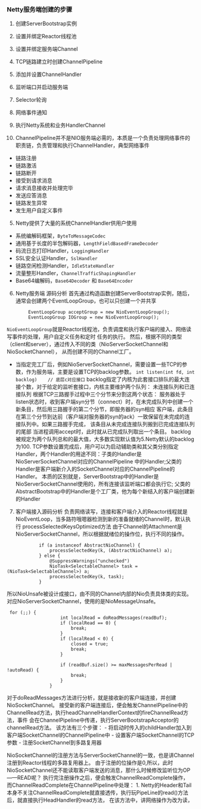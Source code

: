 ### Netty服务端创建的步骤
1. 创建ServerBootstrap实例
2. 设置并绑定Reactor线程池
3. 设置并绑定服务端Channel
4. TCP链路建立时创建ChannelPipeline
5. 添加并设置ChannelHandler
6. 监听端口并启动服务端
7. Selector轮询
8. 网络事件通知
9. 执行Netty系统和业务HandlerChannel



4. ChannelPipeline并不是NIO服务端必需的，本质是一个负责处理网络事件的职责链，负责管理和执行ChannelHandler，典型网络事件
 - 链路注册
 - 链路激活
 - 链路断开
 - 接受到请求消息
 - 请求消息接收并处理完毕
 - 发送应答消息
 - 链路发生异常
 - 发生用户自定义事件
 
5. Netty提供了大量的系统ChannelHandler供用户使用
 - 系统编解码框架，`ByteToMessageCodec`
 - 通用基于长度的半包解码器，`LengthFieldBasedFrameDecoder`
 - 码流日志打印Handler，`LoggingHandler`
 - SSL安全认证Handler，`SslHandler`
 - 链路空闲检测Handler，`IdleStateHandler`
 - 流量整形Handler，`ChannelTrafficShapingHandler`
 - Base64编解码，`Base64Decoder` 和 `Base64Encoder`
 
 
6.  Netty服务端 源码分析
首先通过构造函数创建ServerBootstrap实例，随后，通常会创建两个EventLoopGroup，也可以只创建一个并共享
```
        EventLoopGroup acceptGroup = new NioEventLoopGroup();
        EventLoopGroup IOGroup = new NioEventLoopGroup();
```
`NioEventLoopGroup`就是Reactor线程池，负责调度和执行客户端的接入、网络读写事件的处理，用户自定义任务和定时
任务的执行。
然后，根据不同的类型（client和server），通过传入不同的类（NioServerSocketChannel和NioSocketChannel），
从而创建不同的Channel工厂。
 - 当指定完工厂后，例如NioServerSocketChannel，需要设置一些TCP的参数，作为服务端，主要是设置TCP的backlog参数。
  `int listen(int fd, int backlog)    // 底层c对应接口`
  backlog指定了内核为此套接口排队的最大连接个数，对于给定的监听套接口，内核主要维护两个队列：
  未连接队列和已连接队列
  根据TCP三路握手过程中三个分节来分割这两个状态：
        服务器处于listen状态时，收到客户端syn分节（connect）时，在未完成队列中创建一个新条目，然后用三路握手的第二个分节，即服务器的syn相应
        客户端，此条目在第三个分节到达前（客户端对服务器的syn的ack）一致保留在未完成的连接队列中。如果三路握手完成，
        该条目从未完成连接队列搬到已完成连接队列的尾部
  当进程调用accept时，此时就从已完成队列取出一个条目。
  backlog被规定为两个队列总和的最大值，大多数实现默认值为5.Netty默认的backlog为100.
  TCP参数设置完成后，用户可以为启动辅助类和其父类分别指定Handler，两个Handler的用途不同：子类的Handler是NioServerSocketChannel对应的ChannelPipeline
  中的Handler;父类的Handler是客户端新介入的SocketChannel对应的ChannelPipeline的Handler。
  本质的区别就是，ServerBootstrap中的Handler是NioServerSocketChannel使用的，所有连接该监听端口都会执行它;
  父类的AbstractBootstrap中的Handler是个工厂类，他为每个新结入的客户端创建新的Handler
  
  
7. 客户端接入源码分析
  负责网络读写，连接和客户端介入的Reactor线程就是NioEventLoop，当多路符哦嗯器检测到新的准备就绪的Channel时，默认执行
  processSelectedKeysOptimized方法
  由于Channel的Attachment是NioServerSocketChannel，所以根据就绪位的操作位，执行不同的操作。
  
  ```
              if (a instanceof AbstractNioChannel) {
                  processSelectedKey(k, (AbstractNioChannel) a);
              } else {
                  @SuppressWarnings("unchecked")
                  NioTask<SelectableChannel> task = (NioTask<SelectableChannel>) a;
                  processSelectedKey(k, task);
              }
  ```
  所以NioUnsafe被设计成接口，由不同的Channel内部的Nio负责具体类的实现。
  对应NioServerSocketChannel，使用的是NioMessageUnsafe。
  ```
   for (;;) {
                      int localRead = doReadMessages(readBuf);
                      if (localRead == 0) {
                          break;
                      }
                      if (localRead < 0) {
                          closed = true;
                          break;
                      }
  
                      if (readBuf.size() >= maxMessagesPerRead | !autoRead) {
                          break;
                      }
                  }
  ```
  对于doReadMessages方法进行分析，就是接收新的客户端连接，并创建NioSocketChannel。
  接受新的客户端连接后，便会触发ChannelPipeline中的ChannelRead方法，执行headChannelHandlerContext的fireChannelRead方法，事件
  会在ChannelPipeline中传递，执行ServerBootstrapAcceptor的channelRead方法。
  该方法有三个步骤：
    - 将启动时传入的childHandler加入到客户端SocketChannel的ChannelPipeline中
    - 设置客户端SocketChannel的TCP参数
    - 注册SocketChannel到多路复用器
    
  NioSocketChannel的注册方法与ServerSocketChannel的一致，也是讲Channel注册到Reactor线程的多路复用器上。
  由于注册的位操作是0,所以，此时NioSocketChannel还不能读取客户端发送的消息，那什么时候修改监听位为OP——READ呢？
  执行完注册操作之后，便会触发ChannelReadComplete操作，
  而ChannelReadComplete在ChannelPipeline中处理：
    1. Netty的Header和Tail本身不关注ChannelReadComplete就直接透传，执行玩PipeLine的read()方法后，就直接执行HeadHandler的read方法，
    在该方法中，讲网络操作为改为读，
    